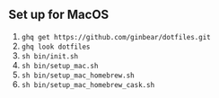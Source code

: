 ## Set up for MacOS

1. `ghq get https://github.com/ginbear/dotfiles.git`
2. `ghq look dotfiles`
3. `sh bin/init.sh`
4. `sh bin/setup_mac.sh`
5. `sh bin/setup_mac_homebrew.sh`
6. `sh bin/setup_mac_homebrew_cask.sh`

